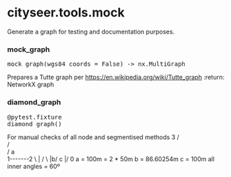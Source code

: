# cityseer.tools.mock

Generate a graph for testing and documentation purposes.

### mock\_graph

<FuncSignature>
<pre>
mock_graph(wgs84_coords = False) -> nx.MultiGraph
</pre>
</FuncSignature>

Prepares a Tutte graph per <https://en.wikipedia.org/wiki/Tutte_graph>
:return: NetworkX graph

### diamond\_graph

<FuncSignature>
<pre>
@pytest.fixture
diamond_graph()
</pre>
</FuncSignature>

For manual checks of all node and segmentised methods
3
/ \
/   \
/  a  \
1-------2
\  |  /
\ |b/ c
\|/
0
a = 100m = 2 * 50m
b = 86.60254m
c = 100m
all inner angles = 60º
